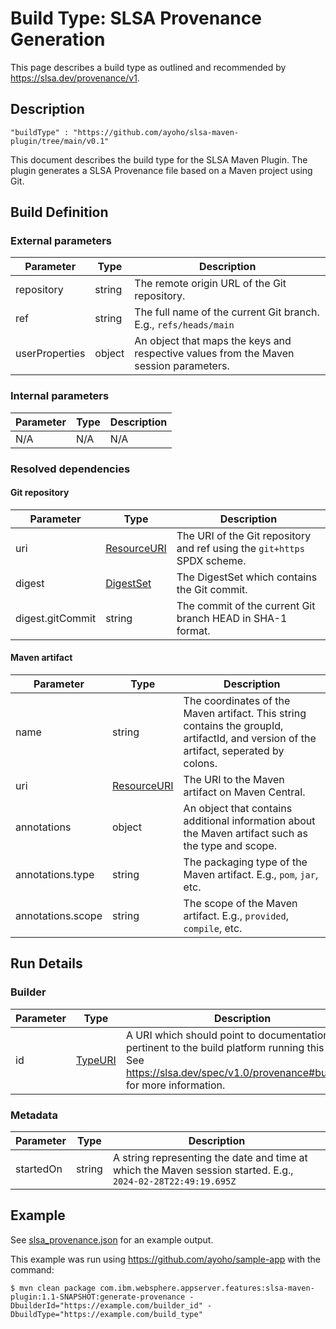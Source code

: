 # Build Type: SLSA Provenance Generation

This page describes a build type as outlined and recommended by https://slsa.dev/provenance/v1.

## Description

```jsonc
"buildType" : "https://github.com/ayoho/slsa-maven-plugin/tree/main/v0.1"
```

This document describes the build type for the SLSA Maven Plugin. The plugin generates a SLSA Provenance file based on a Maven project using Git.

## Build Definition

### External parameters

| Parameter | Type | Description |
| --------- | ---- | ----------- |
| repository | string | The remote origin URL of the Git repository. |
| ref | string | The full name of the current Git branch. E.g., `refs/heads/main` |
| userProperties | object | An object that maps the keys and respective values from the Maven session parameters. |

### Internal parameters

| Parameter | Type | Description |
| --------- | ---- | ----------- |
| N/A | N/A | N/A |

### Resolved dependencies

#### Git repository

| Parameter | Type | Description |
| --------- | ---- | ----------- |
| uri | [ResourceURI](https://github.com/in-toto/attestation/blob/main/spec/v1/field_types.md#ResourceURI) | The URI of the Git repository and ref using the `git+https` SPDX scheme. |
| digest | [DigestSet](https://github.com/in-toto/attestation/blob/main/spec/v1/digest_set.md) | The DigestSet which contains the Git commit. |
| digest.gitCommit | string | The commit of the current Git branch HEAD in SHA-1 format. |

#### Maven artifact

| Parameter | Type | Description |
| --------- | ---- | ----------- |
| name | string | The coordinates of the Maven artifact. This string contains the groupId, artifactId, and version of the artifact, seperated by colons. |
| uri | [ResourceURI](https://github.com/in-toto/attestation/blob/main/spec/v1/field_types.md#ResourceURI) | The URI to the Maven artifact on Maven Central. |
| annotations | object | An object that contains additional information about the Maven artifact such as the type and scope. |
| annotations.type | string | The packaging type of the Maven artifact. E.g., `pom`, `jar`, etc. |
| annotations.scope | string | The scope of the Maven artifact. E.g., `provided`, `compile`, etc. |

## Run Details

### Builder

| Parameter | Type | Description |
| --------- | ---- | ----------- |
| id | [TypeURI](https://github.com/in-toto/attestation/blob/main/spec/v1/field_types.md#typeuri) | A URI which should point to documentation pertinent to the build platform running this plugin. See https://slsa.dev/spec/v1.0/provenance#builder.id for more information. |

### Metadata

| Parameter | Type | Description |
| --------- | ---- | ----------- |
| startedOn | string | A string representing the date and time at which the Maven session started. E.g., `2024-02-28T22:49:19.695Z` |

## Example

See [slsa_provenance.json](slsa_provenance.json) for an example output.

This example was run using https://github.com/ayoho/sample-app with the command:

```
$ mvn clean package com.ibm.websphere.appserver.features:slsa-maven-plugin:1.1-SNAPSHOT:generate-provenance -DbuilderId="https://example.com/builder_id" -DbuildType="https://example.com/build_type"
```